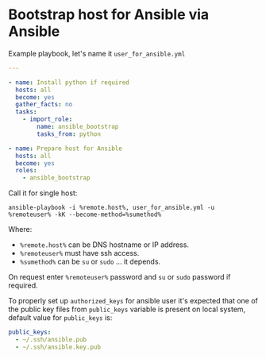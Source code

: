 # Bootstrap host for Ansible via Ansible

Example playbook, let's name it `user_for_ansible.yml`

```yaml
---

- name: Install python if required
  hosts: all
  become: yes
  gather_facts: no
  tasks:
    - import_role:
        name: ansible_bootstrap
        tasks_from: python

- name: Prepare host for Ansible
  hosts: all
  become: yes
  roles:
    - ansible_bootstrap
```

Call it for single host:

```
ansible-playbook -i %remote.host%, user_for_ansible.yml -u %remoteuser% -kK --become-method=%sumethod%
```

Where:

* `%remote.host%` can be DNS hostname or IP address.
* `%remoteuser%` must have ssh access.
* `%sumethod%` can be `su` or `sudo` ... it depends.

On request enter `%remoteuser%` password and `su` or `sudo` password if required.

To properly set up `authorized_keys` for ansible user it's expected that one of the public key files from `public_keys` variable is present on local system, default value for `public_keys` is:

```yaml
public_keys:
  - ~/.ssh/ansible.pub
  - ~/.ssh/ansible.key.pub
```
